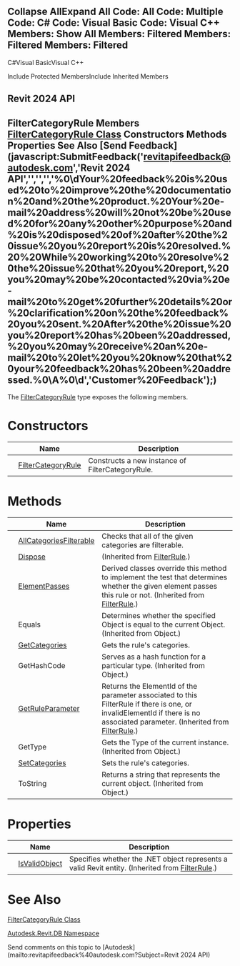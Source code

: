 ﻿

Collapse AllExpand All Code: All Code: Multiple Code: C# Code: Visual Basic Code: Visual C++  Members: Show All Members: Filtered Members: Filtered Members: Filtered   
---  
  
C#Visual BasicVisual C++

Include Protected MembersInclude Inherited Members

Revit 2024 API  
---  
FilterCategoryRule Members  
[FilterCategoryRule Class](7df5b10b-c423-b5c8-6492-1274d7a447d9.md) Constructors Methods Properties See Also [Send Feedback](javascript:SubmitFeedback\('revitapifeedback@autodesk.com','Revit 2024 API','','','','%0\\dYour%20feedback%20is%20used%20to%20improve%20the%20documentation%20and%20the%20product.%20Your%20e-mail%20address%20will%20not%20be%20used%20for%20any%20other%20purpose%20and%20is%20disposed%20of%20after%20the%20issue%20you%20report%20is%20resolved.%20%20While%20working%20to%20resolve%20the%20issue%20that%20you%20report,%20you%20may%20be%20contacted%20via%20e-mail%20to%20get%20further%20details%20or%20clarification%20on%20the%20feedback%20you%20sent.%20After%20the%20issue%20you%20report%20has%20been%20addressed,%20you%20may%20receive%20an%20e-mail%20to%20let%20you%20know%20that%20your%20feedback%20has%20been%20addressed.%0\\A%0\\d','Customer%20Feedback'\);)  
---  
  
The [FilterCategoryRule](7df5b10b-c423-b5c8-6492-1274d7a447d9.md) type exposes the following members.

# Constructors

|  | Name | Description |
| --- | --- | --- |
|  | [FilterCategoryRule](64d860ff-691b-59d5-b2ec-938386718cb8.md) | Constructs a new instance of FilterCategoryRule. |
  
# Methods

|  | Name | Description |
| --- | --- | --- |
|  | [AllCategoriesFilterable](e208c218-9ce0-a356-f909-b8b7dbea830f.md) | Checks that all of the given categories are filterable. |
|  | [Dispose](53795b29-5ad3-3db7-bbc3-b45f8a68fc21.md) | (Inherited from [FilterRule](a8f202ca-3c88-ecc4-fa93-549b26a412d7.md).) |
|  | [ElementPasses](d0a73972-2d31-1e23-590a-5094367aff87.md) | Derived classes override this method to implement the test that determines whether the given element passes this rule or not.  (Inherited from [FilterRule](a8f202ca-3c88-ecc4-fa93-549b26a412d7.md).) |
|  | Equals | Determines whether the specified Object is equal to the current Object. (Inherited from Object.) |
|  | [GetCategories](b6c50b64-8745-5453-44c3-726ea09b329c.md) | Gets the rule's categories. |
|  | GetHashCode | Serves as a hash function for a particular type.  (Inherited from Object.) |
|  | [GetRuleParameter](f30e47b9-df2f-8baa-ffeb-b957c8810156.md) | Returns the ElementId of the parameter associated to this FilterRule if there is one, or invalidElementId if there is no associated parameter.  (Inherited from [FilterRule](a8f202ca-3c88-ecc4-fa93-549b26a412d7.md).) |
|  | GetType | Gets the Type of the current instance. (Inherited from Object.) |
|  | [SetCategories](4e30b67e-56c0-8ba8-90a2-71cee5b004d2.md) | Sets the rule's categories. |
|  | ToString | Returns a string that represents the current object. (Inherited from Object.) |
  
# Properties

|  | Name | Description |
| --- | --- | --- |
|  | [IsValidObject](9790a762-b6d0-c905-463b-5235ffd50082.md) | Specifies whether the .NET object represents a valid Revit entity.  (Inherited from [FilterRule](a8f202ca-3c88-ecc4-fa93-549b26a412d7.md).) |
  
# See Also

[FilterCategoryRule Class](7df5b10b-c423-b5c8-6492-1274d7a447d9.md)

[Autodesk.Revit.DB Namespace](87546ba7-461b-c646-cbb1-2cb8f5bff8b2.md)

Send comments on this topic to [Autodesk](mailto:revitapifeedback%40autodesk.com?Subject=Revit 2024 API)